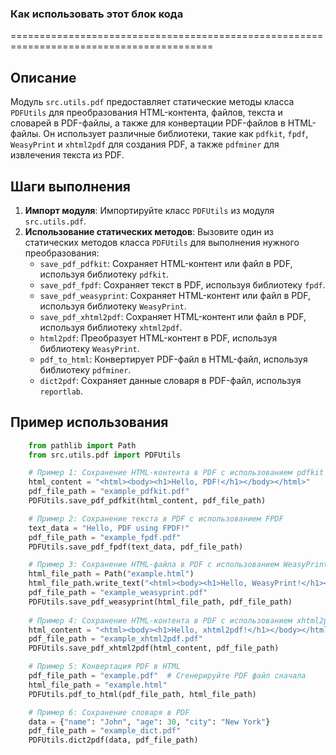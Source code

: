 ### Как использовать этот блок кода
=========================================================================================

Описание
-------------------------
Модуль `src.utils.pdf` предоставляет статические методы класса `PDFUtils` для преобразования HTML-контента, файлов, текста и словарей в PDF-файлы, а также для конвертации PDF-файлов в HTML-файлы. Он использует различные библиотеки, такие как `pdfkit`, `fpdf`, `WeasyPrint` и `xhtml2pdf` для создания PDF, а также `pdfminer` для извлечения текста из PDF.

Шаги выполнения
-------------------------
1. **Импорт модуля**: Импортируйте класс `PDFUtils` из модуля `src.utils.pdf`.
2. **Использование статических методов**: Вызовите один из статических методов класса `PDFUtils` для выполнения нужного преобразования:
    - `save_pdf_pdfkit`: Сохраняет HTML-контент или файл в PDF, используя библиотеку `pdfkit`.
    - `save_pdf_fpdf`: Сохраняет текст в PDF, используя библиотеку `fpdf`.
    - `save_pdf_weasyprint`: Сохраняет HTML-контент или файл в PDF, используя библиотеку `WeasyPrint`.
    - `save_pdf_xhtml2pdf`: Сохраняет HTML-контент или файл в PDF, используя библиотеку `xhtml2pdf`.
    - `html2pdf`: Преобразует HTML-контент в PDF, используя библиотеку `WeasyPrint`.
    - `pdf_to_html`: Конвертирует PDF-файл в HTML-файл, используя библиотеку `pdfminer`.
    - `dict2pdf`: Сохраняет данные словаря в PDF-файл, используя `reportlab`.

Пример использования
-------------------------

```python
    from pathlib import Path
    from src.utils.pdf import PDFUtils

    # Пример 1: Сохранение HTML-контента в PDF с использованием pdfkit
    html_content = "<html><body><h1>Hello, PDF!</h1></body></html>"
    pdf_file_path = "example_pdfkit.pdf"
    PDFUtils.save_pdf_pdfkit(html_content, pdf_file_path)

    # Пример 2: Сохранение текста в PDF с использованием FPDF
    text_data = "Hello, PDF using FPDF!"
    pdf_file_path = "example_fpdf.pdf"
    PDFUtils.save_pdf_fpdf(text_data, pdf_file_path)

    # Пример 3: Сохранение HTML-файла в PDF с использованием WeasyPrint
    html_file_path = Path("example.html")
    html_file_path.write_text("<html><body><h1>Hello, WeasyPrint!</h1></body></html>", encoding="utf-8")
    pdf_file_path = "example_weasyprint.pdf"
    PDFUtils.save_pdf_weasyprint(html_file_path, pdf_file_path)
    
    # Пример 4: Сохранение HTML-контента в PDF с использованием xhtml2pdf
    html_content = "<html><body><h1>Hello, xhtml2pdf!</h1></body></html>"
    pdf_file_path = "example_xhtml2pdf.pdf"
    PDFUtils.save_pdf_xhtml2pdf(html_content, pdf_file_path)

    # Пример 5: Конвертация PDF в HTML
    pdf_file_path = "example.pdf"  # Сгенерируйте PDF файл сначала
    html_file_path = "example.html"
    PDFUtils.pdf_to_html(pdf_file_path, html_file_path)

    # Пример 6: Сохранение словаря в PDF
    data = {"name": "John", "age": 30, "city": "New York"}
    pdf_file_path = "example_dict.pdf"
    PDFUtils.dict2pdf(data, pdf_file_path)